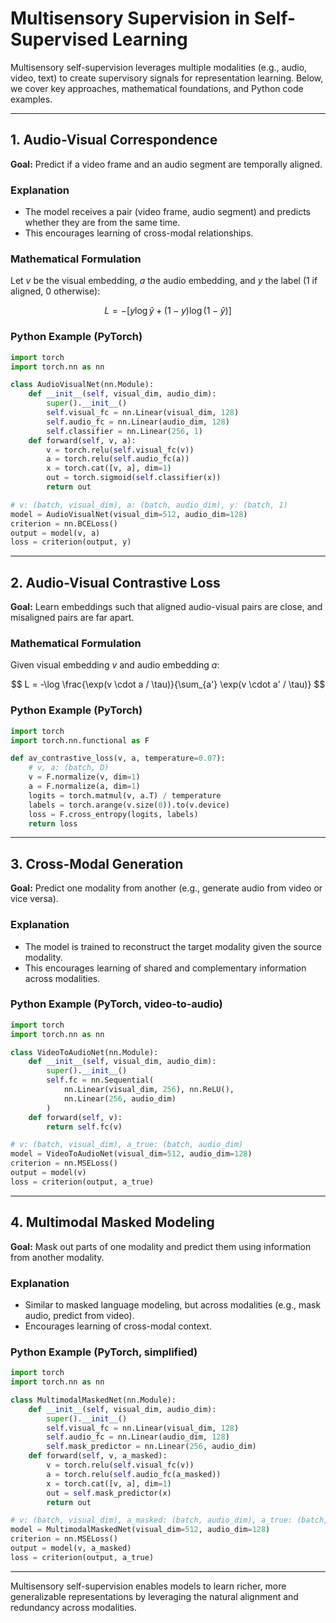 # Multisensory Supervision in Self-Supervised Learning

Multisensory self-supervision leverages multiple modalities (e.g., audio, video, text) to create supervisory signals for representation learning. Below, we cover key approaches, mathematical foundations, and Python code examples.

---

## 1. Audio-Visual Correspondence

**Goal:** Predict if a video frame and an audio segment are temporally aligned.

### Explanation
- The model receives a pair (video frame, audio segment) and predicts whether they are from the same time.
- This encourages learning of cross-modal relationships.

### Mathematical Formulation
Let $v$ be the visual embedding, $a$ the audio embedding, and $y$ the label (1 if aligned, 0 otherwise):

$$
L = -[y \log \hat{y} + (1-y) \log (1-\hat{y})]
$$

### Python Example (PyTorch)
```python
import torch
import torch.nn as nn

class AudioVisualNet(nn.Module):
    def __init__(self, visual_dim, audio_dim):
        super().__init__()
        self.visual_fc = nn.Linear(visual_dim, 128)
        self.audio_fc = nn.Linear(audio_dim, 128)
        self.classifier = nn.Linear(256, 1)
    def forward(self, v, a):
        v = torch.relu(self.visual_fc(v))
        a = torch.relu(self.audio_fc(a))
        x = torch.cat([v, a], dim=1)
        out = torch.sigmoid(self.classifier(x))
        return out

# v: (batch, visual_dim), a: (batch, audio_dim), y: (batch, 1)
model = AudioVisualNet(visual_dim=512, audio_dim=128)
criterion = nn.BCELoss()
output = model(v, a)
loss = criterion(output, y)
```

---

## 2. Audio-Visual Contrastive Loss

**Goal:** Learn embeddings such that aligned audio-visual pairs are close, and misaligned pairs are far apart.

### Mathematical Formulation
Given visual embedding $v$ and audio embedding $a$:

$$
L = -\log \frac{\exp(v \cdot a / \tau)}{\sum_{a'} \exp(v \cdot a' / \tau)}
$$

### Python Example (PyTorch)
```python
import torch
import torch.nn.functional as F

def av_contrastive_loss(v, a, temperature=0.07):
    # v, a: (batch, D)
    v = F.normalize(v, dim=1)
    a = F.normalize(a, dim=1)
    logits = torch.matmul(v, a.T) / temperature
    labels = torch.arange(v.size(0)).to(v.device)
    loss = F.cross_entropy(logits, labels)
    return loss
```

---

## 3. Cross-Modal Generation

**Goal:** Predict one modality from another (e.g., generate audio from video or vice versa).

### Explanation
- The model is trained to reconstruct the target modality given the source modality.
- This encourages learning of shared and complementary information across modalities.

### Python Example (PyTorch, video-to-audio)
```python
import torch
import torch.nn as nn

class VideoToAudioNet(nn.Module):
    def __init__(self, visual_dim, audio_dim):
        super().__init__()
        self.fc = nn.Sequential(
            nn.Linear(visual_dim, 256), nn.ReLU(),
            nn.Linear(256, audio_dim)
        )
    def forward(self, v):
        return self.fc(v)

# v: (batch, visual_dim), a_true: (batch, audio_dim)
model = VideoToAudioNet(visual_dim=512, audio_dim=128)
criterion = nn.MSELoss()
output = model(v)
loss = criterion(output, a_true)
```

---

## 4. Multimodal Masked Modeling

**Goal:** Mask out parts of one modality and predict them using information from another modality.

### Explanation
- Similar to masked language modeling, but across modalities (e.g., mask audio, predict from video).
- Encourages learning of cross-modal context.

### Python Example (PyTorch, simplified)
```python
import torch
import torch.nn as nn

class MultimodalMaskedNet(nn.Module):
    def __init__(self, visual_dim, audio_dim):
        super().__init__()
        self.visual_fc = nn.Linear(visual_dim, 128)
        self.audio_fc = nn.Linear(audio_dim, 128)
        self.mask_predictor = nn.Linear(256, audio_dim)
    def forward(self, v, a_masked):
        v = torch.relu(self.visual_fc(v))
        a = torch.relu(self.audio_fc(a_masked))
        x = torch.cat([v, a], dim=1)
        out = self.mask_predictor(x)
        return out

# v: (batch, visual_dim), a_masked: (batch, audio_dim), a_true: (batch, audio_dim)
model = MultimodalMaskedNet(visual_dim=512, audio_dim=128)
criterion = nn.MSELoss()
output = model(v, a_masked)
loss = criterion(output, a_true)
```

---

Multisensory self-supervision enables models to learn richer, more generalizable representations by leveraging the natural alignment and redundancy across modalities. 